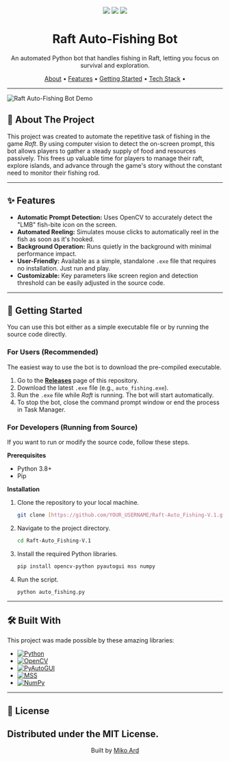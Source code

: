 

<p align="center">
  <img src="https://img.shields.io/badge/DOWNLOADS-1-brightgreen?style=for-the-badge">
  <img src="https://img.shields.io/badge/RELEASE-V1.1-007EC6?style=for-the-badge">
  <img src="https://img.shields.io/badge/LAST%20COMMIT-YESTERDAY-brightgreen?style=for-the-badge">
</p>

<h1 align="center">Raft Auto-Fishing Bot</h1>

<p align="center">
  An automated Python bot that handles fishing in Raft, letting you focus on survival and exploration.
</p>

<p align="center">
  <a href="#-about-the-project">About</a> •
  <a href="#-features">Features</a> •
  <a href="#-getting-started">Getting Started</a> •
  <a href="#-built-with">Tech Stack</a> •

</p>

---

![Raft Auto-Fishing Bot Demo](https://via.placeholder.com/800x450.gif?text=Fishing+Bot+in+Action!)

## 📖 About The Project

This project was created to automate the repetitive task of fishing in the game *Raft*. By using computer vision to detect the on-screen prompt, this bot allows players to gather a steady supply of food and resources passively. This frees up valuable time for players to manage their raft, explore islands, and advance through the game's story without the constant need to monitor their fishing rod.

---

## ✨ Features

* **Automatic Prompt Detection:** Uses OpenCV to accurately detect the "LMB" fish-bite icon on the screen.
* **Automated Reeling:** Simulates mouse clicks to automatically reel in the fish as soon as it's hooked.
* **Background Operation:** Runs quietly in the background with minimal performance impact.
* **User-Friendly:** Available as a simple, standalone `.exe` file that requires no installation. Just run and play.
* **Customizable:** Key parameters like screen region and detection threshold can be easily adjusted in the source code.

---

## 🚀 Getting Started

You can use this bot either as a simple executable file or by running the source code directly.

### For Users (Recommended)

The easiest way to use the bot is to download the pre-compiled executable.

1.  Go to the [**Releases**](https://github.com/YOUR_USERNAME/Raft-Auto_Fishing-V.1/releases) page of this repository.
2.  Download the latest `.exe` file (e.g., `auto_fishing.exe`).
3.  Run the `.exe` file while *Raft* is running. The bot will start automatically.
4.  To stop the bot, close the command prompt window or end the process in Task Manager.

### For Developers (Running from Source)

If you want to run or modify the source code, follow these steps.

**Prerequisites**
* Python 3.8+
* Pip

**Installation**
1.  Clone the repository to your local machine.
    ```sh
    git clone [https://github.com/YOUR_USERNAME/Raft-Auto_Fishing-V.1.git](https://github.com/YOUR_USERNAME/Raft-Auto_Fishing-V.1.git)
    ```
2.  Navigate to the project directory.
    ```sh
    cd Raft-Auto_Fishing-V.1
    ```
3.  Install the required Python libraries.
    ```sh
    pip install opencv-python pyautogui mss numpy
    ```
4.  Run the script.
    ```sh
    python auto_fishing.py
    ```

---

## 🛠️ Built With

This project was made possible by these amazing libraries:

* [![Python][Python.org]][Python-url]
* [![OpenCV][OpenCV.org]][OpenCV-url]
* [![PyAutoGUI][PyAutoGUI.com]][PyAutoGUI-url]
* [![MSS][MSS.com]][MSS-url]
* [![NumPy][NumPy.org]][NumPy-url]

---

## 📄 License

Distributed under the MIT License.
---
<p align="center">
  Built by <a href="https://github.com/YOUR_USERNAME">Miko Ard</a>
</p>

[Python.org]: https://img.shields.io/badge/Python-3776AB?style=for-the-badge&logo=python&logoColor=white
[Python-url]: https://www.python.org/
[OpenCV.org]: https://img.shields.io/badge/OpenCV-5C3EE8?style=for-the-badge&logo=opencv&logoColor=white
[OpenCV-url]: https://opencv.org/
[PyAutoGUI.com]: https://img.shields.io/badge/PyAutoGUI-3a3a3a?style=for-the-badge
[PyAutoGUI-url]: https://pyautogui.readthedocs.io/
[MSS.com]: https://img.shields.io/badge/MSS-4a4a4a?style=for-the-badge
[MSS-url]: https://python-mss.readthedocs.io/
[NumPy.org]: https://img.shields.io/badge/NumPy-013243?style=for-the-badge&logo=numpy&logoColor=white
[NumPy-url]: https://numpy.org/
